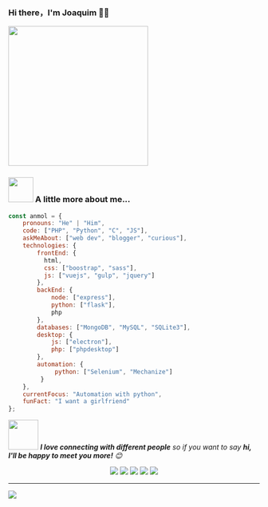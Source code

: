 ### Hi there，I'm Joaquim 🙋‍♂️

<div>
  <a href="https://joaroque.github.io" target="_blank"><img src="https://media.giphy.com/media/Vuw9m5wXviFIQ/source.gif" width="280" height="auto" /></a>
</div>

### <img src="https://media.giphy.com/media/VgCDAzcKvsR6OM0uWg/giphy.gif" width="50"> A little more about me...  

```javascript
const anmol = {
    pronouns: "He" | "Him",
    code: ["PHP", "Python", "C", "JS"],
    askMeAbout: ["web dev", "blogger", "curious"],
    technologies: {
        frontEnd: {
          html,
          css: ["boostrap", "sass"],
          js: ["vuejs", "gulp", "jquery"]
        },
        backEnd: {
            node: ["express"],
            python: ["flask"],
            php
        },
        databases: ["MongoDB", "MySQL", "SQLite3"],
        desktop: {
            js: ["electron"],
            php: ["phpdesktop"]
        },
        automation: {
             python: ["Selenium", "Mechanize"]
         }
    },
    currentFocus: "Automation with python",
    funFact: "I want a girlfriend"
};
```

<img src="https://media.giphy.com/media/LnQjpWaON8nhr21vNW/giphy.gif" width="60"> <em><b>I love connecting with different people</b> so if you want to say <b>hi, I'll be happy to meet you more!</b> 😊</em>

<p align="center">
  <a href="https://medium.com/catumua"><img src="https://img.shields.io/badge/_-Medium-292e33?style=flat-square&logo=Medium&logoColor=fff"></a>
  <a href="https://www.facebook.com/100025057463273"><img src="https://img.shields.io/badge/_-Facebook-292e33?style=flat-square&logo=Facebook&logoColor=fff"></a>
  <a href="https://twitter.com/catumua_"><img src="https://img.shields.io/badge/_-Twitter-292e33?style=flat-square&logo=twitter&logoColor=fff"></a>
  <a href="https://instagram.com/catumua_"><img src="https://img.shields.io/badge/_-Instagram-292e33?style=flat-square&logo=instagram&logoColor=fff"></a>
  <a href="https://pt.stackoverflow.com/users/218471/joa-roque"><img src="https://img.shields.io/badge/_-Stackoverflow-292e33?style=flat-square&logo=stackoverflow&logoColor=fff"></a>
  
</p>

---

![](https://visitor-badge.glitch.me/badge?page_id=hacoa.hacoa)

